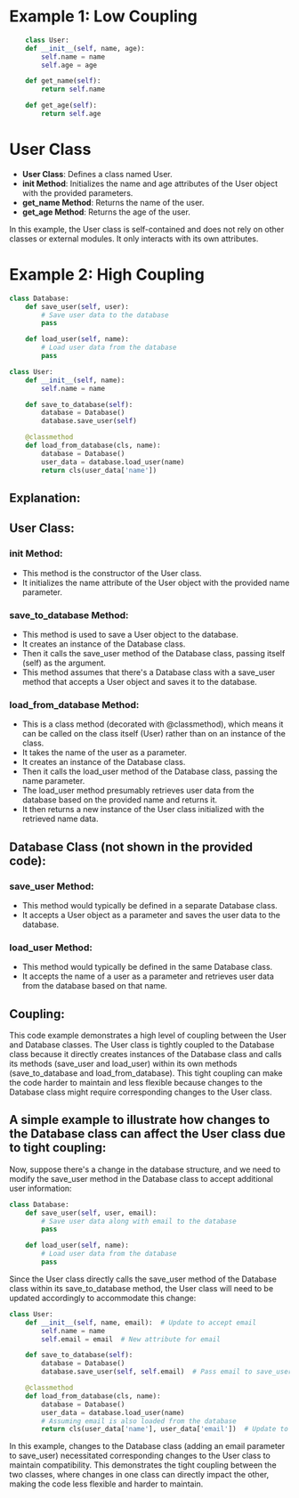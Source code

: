 # Example 1: Low Coupling
```python
    class User:
    def __init__(self, name, age):
        self.name = name
        self.age = age

    def get_name(self):
        return self.name

    def get_age(self):
        return self.age
```
# User Class
- **User Class**: Defines a class named User.
- **__init__ Method**: Initializes the name and age attributes of the User object with the provided parameters.
- **get_name Method**: Returns the name of the user.
- **get_age Method**: Returns the age of the user.

In this example, the User class is self-contained and does not rely on other classes or external modules. It only interacts with its own attributes.

# Example 2: High Coupling
```python
class Database:
    def save_user(self, user):
        # Save user data to the database
        pass

    def load_user(self, name):
        # Load user data from the database
        pass

class User:
    def __init__(self, name):
        self.name = name

    def save_to_database(self):
        database = Database()
        database.save_user(self)

    @classmethod
    def load_from_database(cls, name):
        database = Database()
        user_data = database.load_user(name)
        return cls(user_data['name'])
```
## Explanation:
## User Class:

### __init__ Method:

- This method is the constructor of the User class.
- It initializes the name attribute of the User object with the provided name parameter.

### save_to_database Method:

- This method is used to save a User object to the database.
- It creates an instance of the Database class.
- Then it calls the save_user method of the Database class, passing itself (self) as the argument.
- This method assumes that there's a Database class with a save_user method that accepts a User object and saves it to the database.

### load_from_database Method:

- This is a class method (decorated with @classmethod), which means it can be called on the class itself (User) rather than on an instance of the class.
- It takes the name of the user as a parameter.
- It creates an instance of the Database class.
- Then it calls the load_user method of the Database class, passing the name parameter.
- The load_user method presumably retrieves user data from the database based on the provided name and returns it.
- It then returns a new instance of the User class initialized with the retrieved name data.

## Database Class (not shown in the provided code):

### save_user Method:

- This method would typically be defined in a separate Database class.
- It accepts a User object as a parameter and saves the user data to the database.

### load_user Method:

- This method would typically be defined in the same Database class.
- It accepts the name of a user as a parameter and retrieves user data from the database based on that name.

## Coupling:

This code example demonstrates a high level of coupling between the User and Database classes. The User class is tightly coupled to the Database class because it directly creates instances of the Database class and calls its methods (save_user and load_user) within its own methods (save_to_database and load_from_database). This tight coupling can make the code harder to maintain and less flexible because changes to the Database class might require corresponding changes to the User class.


## A simple example to illustrate how changes to the Database class can affect the User class due to tight coupling:

Now, suppose there's a change in the database structure, and we need to modify the save_user method in the Database class to accept additional user information:
```python
class Database:
    def save_user(self, user, email):
        # Save user data along with email to the database
        pass

    def load_user(self, name):
        # Load user data from the database
        pass
```
Since the User class directly calls the save_user method of the Database class within its save_to_database method, the User class will need to be updated accordingly to accommodate this change:

```python
class User:
    def __init__(self, name, email):  # Update to accept email
        self.name = name
        self.email = email  # New attribute for email

    def save_to_database(self):
        database = Database()
        database.save_user(self, self.email)  # Pass email to save_user

    @classmethod
    def load_from_database(cls, name):
        database = Database()
        user_data = database.load_user(name)
        # Assuming email is also loaded from the database
        return cls(user_data['name'], user_data['email'])  # Update to accept email

```
In this example, changes to the Database class (adding an email parameter to save_user) necessitated corresponding changes to the User class to maintain compatibility. This demonstrates the tight coupling between the two classes, where changes in one class can directly impact the other, making the code less flexible and harder to maintain.